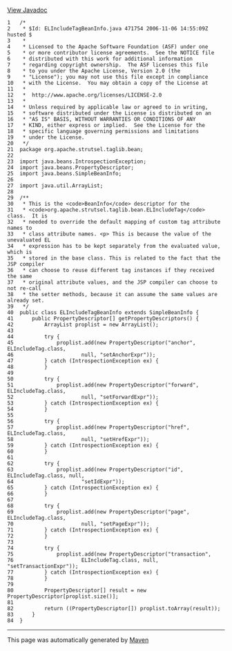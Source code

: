 [View Javadoc](../../../../../../apidocs/org/apache/strutsel/taglib/bean/ELIncludeTagBeanInfo.html.md)


    1   /*
    2    * $Id: ELIncludeTagBeanInfo.java 471754 2006-11-06 14:55:09Z husted $
    3    *
    4    * Licensed to the Apache Software Foundation (ASF) under one
    5    * or more contributor license agreements.  See the NOTICE file
    6    * distributed with this work for additional information
    7    * regarding copyright ownership.  The ASF licenses this file
    8    * to you under the Apache License, Version 2.0 (the
    9    * "License"); you may not use this file except in compliance
    10   * with the License.  You may obtain a copy of the License at
    11   *
    12   *  http://www.apache.org/licenses/LICENSE-2.0
    13   *
    14   * Unless required by applicable law or agreed to in writing,
    15   * software distributed under the License is distributed on an
    16   * "AS IS" BASIS, WITHOUT WARRANTIES OR CONDITIONS OF ANY
    17   * KIND, either express or implied.  See the License for the
    18   * specific language governing permissions and limitations
    19   * under the License.
    20   */
    21  package org.apache.strutsel.taglib.bean;
    22  
    23  import java.beans.IntrospectionException;
    24  import java.beans.PropertyDescriptor;
    25  import java.beans.SimpleBeanInfo;
    26  
    27  import java.util.ArrayList;
    28  
    29  /**
    30   * This is the <code>BeanInfo</code> descriptor for the
    31   * <code>org.apache.strutsel.taglib.bean.ELIncludeTag</code> class.  It is
    32   * needed to override the default mapping of custom tag attribute names to
    33   * class attribute names. <p> This is because the value of the unevaluated EL
    34   * expression has to be kept separately from the evaluated value, which is
    35   * stored in the base class. This is related to the fact that the JSP compiler
    36   * can choose to reuse different tag instances if they received the same
    37   * original attribute values, and the JSP compiler can choose to not re-call
    38   * the setter methods, because it can assume the same values are already set.
    39   */
    40  public class ELIncludeTagBeanInfo extends SimpleBeanInfo {
    41      public PropertyDescriptor[] getPropertyDescriptors() {
    42          ArrayList proplist = new ArrayList();
    43  
    44          try {
    45              proplist.add(new PropertyDescriptor("anchor", ELIncludeTag.class,
    46                      null, "setAnchorExpr"));
    47          } catch (IntrospectionException ex) {
    48          }
    49  
    50          try {
    51              proplist.add(new PropertyDescriptor("forward", ELIncludeTag.class,
    52                      null, "setForwardExpr"));
    53          } catch (IntrospectionException ex) {
    54          }
    55  
    56          try {
    57              proplist.add(new PropertyDescriptor("href", ELIncludeTag.class,
    58                      null, "setHrefExpr"));
    59          } catch (IntrospectionException ex) {
    60          }
    61  
    62          try {
    63              proplist.add(new PropertyDescriptor("id", ELIncludeTag.class, null,
    64                      "setIdExpr"));
    65          } catch (IntrospectionException ex) {
    66          }
    67  
    68          try {
    69              proplist.add(new PropertyDescriptor("page", ELIncludeTag.class,
    70                      null, "setPageExpr"));
    71          } catch (IntrospectionException ex) {
    72          }
    73  
    74          try {
    75              proplist.add(new PropertyDescriptor("transaction",
    76                      ELIncludeTag.class, null, "setTransactionExpr"));
    77          } catch (IntrospectionException ex) {
    78          }
    79  
    80          PropertyDescriptor[] result = new PropertyDescriptor[proplist.size()];
    81  
    82          return ((PropertyDescriptor[]) proplist.toArray(result));
    83      }
    84  }

------------------------------------------------------------------------

This page was automatically generated by [Maven](http://maven.apache.org/)
